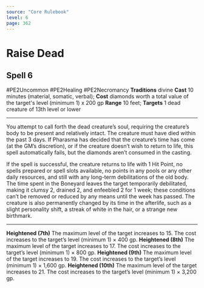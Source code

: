 ```yaml
---
source: "Core Rulebook"
level: 6
page: 362
---
```


# Raise Dead
## Spell 6
#PE2Uncommon #PE2Healing #PE2Necromancy 
**Traditions** divine
**Cast** 10 minutes (material, somatic, verbal); **Cost** diamonds worth a total value of the target's level (minimum 1) x 200 gp
**Range** 10 feet; **Targets** 1 dead creature of 13th level or lower

-----
You attempt to call forth the dead creature’s soul, requiring the creature’s body to be present and relatively intact. The creature must have died within the past 3 days. If Pharasma has decided that the creature’s time has come (at the GM’s discretion), or if the creature doesn’t wish to return to life, this spell automatically fails, but the diamonds aren’t consumed in the casting. 

If the spell is successful, the creature returns to life with 1 Hit Point, no spells prepared or spell slots available, no points in any pools or any other daily resources, and still with any long-term debilitations of the old body. The time spent in the Boneyard leaves the target temporarily debilitated, making it clumsy 2, drained 2, and enfeebled 2 for 1 week; these conditions can’t be removed or reduced by any means until the week has passed. The creature is also permanently changed by its time in the afterlife, such as a slight personality shift, a streak of white in the hair, or a strange new birthmark.

---
**Heightened (7th)** The maximum level of the target increases to 15. The cost increases to the target’s level (minimum 1) × 400 gp.
**Heightened (8th)** The maximum level of the target increases to 17. The cost increases to the target’s level (minimum 1) × 800 gp.
**Heightened (9th)** The maximum level of the target increases to 19. The cost increases to the target’s level (minimum 1) × 1,600 gp.
**Heightened (10th)** The maximum level of the target increases to 21. The cost increases to the target’s level (minimum 1) × 3,200 gp.